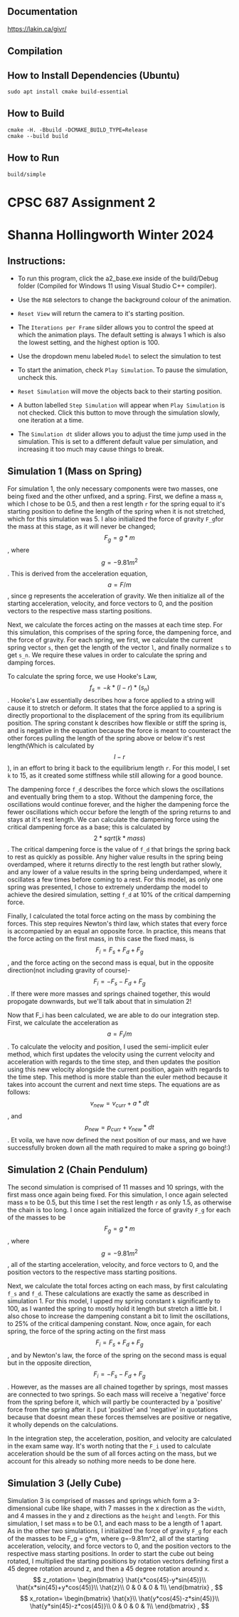 Documentation
-------------

https://lakin.ca/givr/

Compilation
-----------

## How to Install Dependencies (Ubuntu)

    sudo apt install cmake build-essential

## How to Build

    cmake -H. -Bbuild -DCMAKE_BUILD_TYPE=Release
    cmake --build build

## How to Run

    build/simple

# CPSC 687 Assignment 2
# Shanna Hollingworth Winter 2024

## Instructions:

* To run this program, click the a2_base.exe inside of the build/Debug folder (Compiled for Windows 11 using Visual Studio C++ compiler).

* Use the `RGB` selectors to change the background colour of the animation.

* `Reset View` will return the camera to it's starting position.

* The `Iterations per Frame` silder allows you to control the speed at which the animation plays. The default setting is always 1 which is also the lowest setting, and the highest option is 100.

* Use the dropdown menu labeled `Model` to select the simulation to test

* To start the animation, check `Play Simulation`. To pause the simulation, uncheck this.

* `Reset Simulation` will move the objects back to their starting position.

* A button labelled `Step Simulation` will appear when `Play Simulation` is not checked. Click this button to move through the simulation slowly, one iteration at a time.

* The `Simulation dt` slider allows you to adjust the time jump used in the simulation. This is set to a different default value per simulation, and increasing it too much may cause things to break.

## Simulation 1 (Mass on Spring)

For simulation 1, the only necessary components were two masses, one being fixed and the other unfixed, and a spring. First, we define a mass `m`, which I chose to be 0.5, and then a rest length `r` for the spring equal to it's starting position to define the length of the spring when it is not stretched, which for this simulation was 5. I also initialized the force of gravity `F_g`for the mass at this stage, as it will never be changed; $$F_g = g*m$$, where $$g=-9.81m^2$$. This is derived from the acceleration equation, $$a=F/m$$, since g represents the acceleration of gravity. We then initialize all of the starting acceleration, velocity, and force vectors to 0, and the position vectors to the respective mass starting positions.

Next, we calculate the forces acting on the masses at each time step. For this simulation, this comprises of the spring force, the dampening force, and the force of gravity. For each spring, we first, we calculate the current spring vector `s`, then get the length of the vector `l`, and finally normalize `s` to get `s_n`. We require these values in order to calculate the spring and damping forces.

To calculate the spring force, we use Hooke's Law, $$f_s = -k*(l-r)*(s_n)$$. Hooke's Law essentially describes how a force applied to a string will cause it to stretch or deform. It states that the force applied to a spring is directly proportional to the displacement of the spring from its equilibrium position. The spring constant k describes how flexible or stiff the spring is, and is negative in the equation because the force is meant to counteract the other forces pulling the length of the spring above or below it's rest length(Which is calculated by $$l-r$$), in an effort to bring it back to the equilibrium length `r`. For this model, I set `k` to 15, as it created some stiffness while still allowing for a good bounce.

The dampening force `f_d` describes the force which slows the oscillations and eventually bring them to a stop. Without the dampening force, the oscillations would continue forever, and the higher the dampening force the fewer oscillations which occur before the length of the spring returns to and stays at it's rest length. We can calculate the dampening force using the critical dampening force as a base; this is calculated by $$2*sqrt(k*mass)$$. The critical dampening force is the value of `f_d` that brings the spring back to rest as quickly as possible. Any higher value results in the spring being overdamped, where it returns directly to the rest length but rather slowly, and any lower of a value results in the spring being underdamped, where it oscillates a few times before coming to a rest. For this model, as only one spring was presented, I chose to extremely underdamp the model to achieve the desired simulation, setting `f_d` at 10% of the critical damperning force.

Finally, I calculated the total force acting on the mass by combining the forces. This step requires Newton's third law, which states that every force is accompanied by an equal an opposite force. In practice, this means that the force acting on the first mass, in this case the fixed mass, is $$F_i=F_s+F_d+F_g$$, and the force acting on the second mass is equal, but in the opposite direction(not including gravity of course)- $$F_i=-F_s-F_d+F_g$$. If there were more masses and springs chained together, this would propogate downwards, but we'll talk about that in simulation 2!

Now that F_i has been calculated, we are able to do our integration step. First, we calculate the acceleration as $$a=F_i/m$$. To calculate the velocity and position, I used the semi-implicit euler method, which first updates the velocity using the current velocity and acceleration with regards to the time step, and then updates the position using this new velocity alongside the current position, again with regards to the time step. This method is more stable than the euler method because it takes into account the current and next time steps. The equations are as follows: $$v_{new} = v_{curr} + a * dt$$, and $$p_{new} = p_{curr} + v_{new} * dt$$. Et voila, we have now defined the next position of our mass, and we have successfully broken down all the math required to make a spring go boing!:)

## Simulation 2 (Chain Pendulum)

The second simulation is comprised of 11 masses and 10 springs, with the first mass once again being fixed. For this simulation, I once again selected mass `m` to be 0.5, but this time I set the rest length `r` as only 1.5, as otherwise the chain is too long. I once again initialized the force of gravity `F_g` for each of the masses to be $$F_g = g*m$$, where $$g=-9.81m^2$$, all of the starting acceleration, velocity, and force vectors to 0, and the position vectors to the respective mass starting positions.

Next, we calculate the total forces acting on each mass, by first calculating `f_s` and `f_d`. These calculations are exactly the same as described in simulation 1. For this model, I upped my spring constant `k` significantly to 100, as I wanted the spring to mostly hold it length but stretch a little bit. I also chose to increase the dampening constant a bit to limit the oscillations, to 25% of the critical dampening constant. Now, once again, for each spring, the force of the spring acting on the first mass $$F_i=F_s+F_d+F_g$$, and by Newton's law, the force of the spring on the second mass is equal but in the opposite direction, $$F_i=-F_s-F_d+F_g$$. However, as the masses are all chained together by springs, most masses are connected to two springs. So each mass will receive a 'negative' force from the spring before it, which will partly be counteracted by a 'positive' force from the spring after it. I put 'positive' and 'negative' in quotations because that doesnt mean these forces themselves are positive or negative, it wholly depends on the calculations.

In the integration step, the acceleration, position, and velocity are calculated in the exam same way. It's worth noting that the `F_i` used to calculate acceleration should be the sum of all forces acting on the mass, but we account for this already so nothing more needs to be done here.

## Simulation 3 (Jelly Cube)

Simulation 3 is comprised of masses and springs which form a 3-dimensional cube like shape, with 7 masses in the x direction as the `width`, and 4 masses in the y and z directions as the `height` and `length`. For this simulation, I set mass `m` to be 0.1, and each mass to be a length of 1 apart. As in the other two simulations, I initialized the force of gravity `F_g` for each of the masses to be F_g = g*m, where g=-9.81m^2, all of the starting acceleration, velocity, and force vectors to 0, and the position vectors to the respective mass starting positions. In order to start the cube out being rotated, I multiplied the starting positions by rotation vectors defining first a 45 degree rotation around z, and then a 45 degree rotation around x. 
$$
z_rotation=
\begin{bmatrix}
  \hat{x*cos(45)-y*sin(45)}\\
  \hat{x*sin(45)+y*cos(45)}\\
  \hat{z}\\
  0 & 0 & 0 & 1\\
\end{bmatrix}
,
$$
$$
x_rotation=
\begin{bmatrix}
  \hat{x}\\
  \hat{y*cos(45)-z*sin(45)}\\
  \hat{y*sin(45)-z*cos(45)}\\
  0 & 0 & 0 & 1\\
\end{bmatrix}
,
$$

